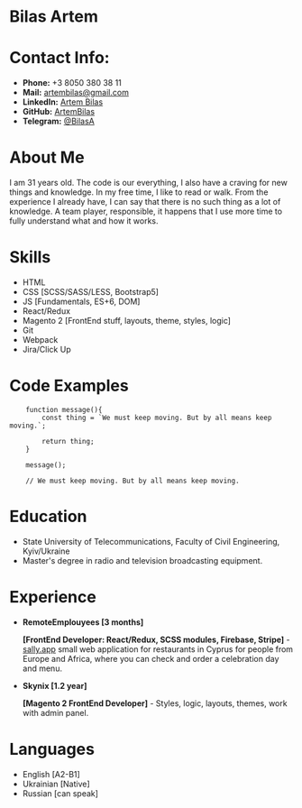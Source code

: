 # Bilas Artem

# Contact Info:
- **Phone:** +3 8050 380 38 11
- **Mail:** [artembilas@gmail.com](artembilas@gmail.com)
- **LinkedIn:** [Artem Bilas](https://www.linkedin.com/in/artem-bilas-b50905182/) 
- **GitHub:** [ArtemBilas](https://github.com/ArtemBilas)
- **Telegram:** [@BilasA](tg://user?id=412680518)


# About Me
I am 31 years old. The code is our everything, I also have a craving for new things and knowledge. In my free time, I like to read or walk. From the experience I already have, I can say that there is no such thing as a lot of knowledge. A team player, responsible, it happens that I use more time to fully understand what and how it works.


# Skills
* HTML
* CSS [SCSS/SASS/LESS, Bootstrap5]
* JS [Fundamentals, ES+6, DOM]
* React/Redux
* Magento 2 [FrontEnd stuff, layouts, theme, styles, logic]
* Git
* Webpack
* Jira/Click Up


# Code Examples
```
    function message(){
        const thing = `We must keep moving. But by all means keep moving.`;

        return thing;
    }

    message();

    // We must keep moving. But by all means keep moving.
```


# Education
- State University of Telecommunications, Faculty of Civil Engineering, Kyiv/Ukraine
- Master's degree in radio and television broadcasting equipment.


# Experience
- **RemoteEmplouyees [3 months]**

    **[FrontEnd Developer: React/Redux, SCSS modules, Firebase, Stripe]** - [sally.app](https://sally.app/) small web application for restaurants in Cyprus for people from Europe and Africa, where you can check and order a celebration day and menu.


- **Skynix [1.2 year]**

    **[Magento 2 FrontEnd Developer]** - Styles, logic, layouts, themes, work with admin panel.


# Languages
- English [A2-B1]
- Ukrainian [Native]
- Russian [can speak]